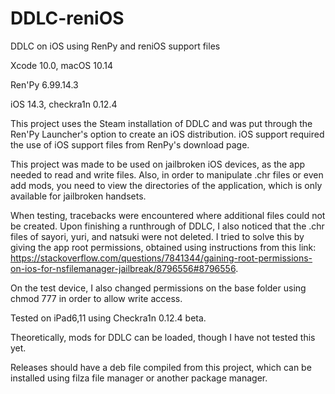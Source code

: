 # DDLC-reniOS
DDLC on iOS using RenPy and reniOS support files

Xcode 10.0, macOS 10.14

Ren'Py 6.99.14.3

iOS 14.3, checkra1n 0.12.4


This project uses the Steam installation of DDLC and was put through the Ren'Py Launcher's option to create an iOS distribution. iOS support required the use of iOS support files from RenPy's download page. 

This project was made to be used on jailbroken iOS devices, as the app needed to read and write files. Also, in order to manipulate .chr files or even add mods, you need to view the directories of the application, which is only available for jailbroken handsets.

When testing, tracebacks were encountered where additional files could not be created. Upon finishing a runthrough of DDLC, I also noticed that the .chr files of sayori, yuri, and natsuki were not deleted. I tried to solve this by giving the app root permissions, obtained using instructions from this link: https://stackoverflow.com/questions/7841344/gaining-root-permissions-on-ios-for-nsfilemanager-jailbreak/8796556#8796556.

On the test device, I also changed permissions on the base folder using chmod 777 in order to allow write access. 

Tested on iPad6,11 using Checkra1n 0.12.4 beta.

Theoretically, mods for DDLC can be loaded, though I have not tested this yet.

Releases should have a deb file compiled from this project, which can be installed using filza file manager or another package manager.

